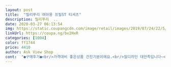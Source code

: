 ```yaml
---
layout: post 
title:  "릴리푸리 여아용 프릴ST 티셔츠" 
description: 릴리푸리  ..
date: 2020-03-27 06:13:54 
img: https://static.coupangcdn.com/image/retail/images/2019/07/24/22/5/14aeeb01-9810-4d1a-9260-76076d0b13f5.jpg 
linkUrl: https://coupa.ng/bv2HxR 
categories: [1004] 
color: ff1744 
price: 4410 
author: Ask View Shop 
cont:  "●구매후기●<br/>가격대비 좋은상품 건진기분이에요.<br/>질디자인 대만족입니다~<br/>가성비 굿<br/>감사합니다 ~^^<br/>넘 괜찮네요.<br/>사이즈가 있으면 구매하세요.<br/>강추합니다<br/>뜯겨진곳없이 좋은상품으로 잘 보내주셨어요<br/>마음에 들어요~^^<br/>사이즈를 한사이즈 크게 샀거든요<br/>아이가 입어보더니 마음에 든대요 ㅎㅎ<br/>옷이 얇긴해도 안에 내의입히고 입히려고 샀어요~<br/>특가로 샀어요~<br/>" 
---
```

